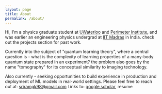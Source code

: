 ```yaml
---
layout: page
title: About
permalink: /about/
---
```


Hi, I'm a physics graduate student at [UWaterloo](https://uwaterloo.ca) and [Perimeter Institute](https://perimeterinstitute.ca), and was earlier an engineering physics undergrad at [IIT Madras](https://www.iitm.ac.in) in India. check out the projects section for past work.

Currently into the subject of "quantum learning theory", where a central question is - what is the complexity of learning properties of a many-body quantum state prepared in an experiment? the problem also goes by the name "tomography" for its conceptual similarity to imaging technology.

Also currently - seeking opportunities to build experience in production and deployment of ML models in real-world settings.
Please feel free to reach out at: [sriramgk98@gmail.com](mailto:sriramgk98@gmail.com)
Links to: [google scholar](https://scholar.google.com/citations?user=d9-T--sAAAAJ&hl=en), resume




<!-- ![Image of Sriram](https://raw.githubusercontent.com/SriramGkn/sriramgkn.github.io/master/images/Outside_Godav.jpeg)
Outside my hostel at IITM! The COVID-19 pandemic forced us out of this beautiful campus with little notice. -->
<!--[IQC Waterloo](https://uwaterloo.ca/institute-for-quantum-computing/)-->

